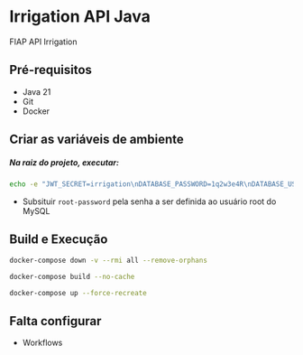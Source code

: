 # Irrigation API Java

FIAP API Irrigation

## Pré-requisitos

- Java 21
- Git
- Docker

## Criar as variáveis de ambiente

##### Na raiz do projeto, executar:

```sh
echo -e "JWT_SECRET=irrigation\nDATABASE_PASSWORD=1q2w3e4R\nDATABASE_USER=root\nDATABASE_URL=jdbc:mysql://mysqldb:3306/irrigation_db" > .env
```

* Subsituir `root-password` pela senha a ser definida ao usuário root do MySQL


## Build e Execução

```sh
docker-compose down -v --rmi all --remove-orphans
```

```sh
docker-compose build --no-cache
```

```sh
docker-compose up --force-recreate
```

## Falta configurar

- Workflows